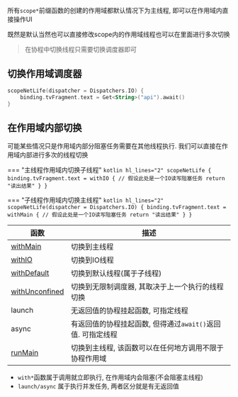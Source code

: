 所有`scope*`前缀函数的创建的作用域都默认情况下为主线程, 即可以在作用域内直接操作UI

既然是默认当然也可以直接修改scope内的作用域线程也可以在里面进行多次切换

> 在协程中切换线程只需要切换调度器即可

## 切换作用域调度器

```kotlin
scopeNetLife(dispatcher = Dispatchers.IO) {
    binding.tvFragment.text = Get<String>("api").await()
}
```

## 在作用域内部切换

可能某些情况只是作用域内部分阻塞任务需要在其他线程执行. 我们可以直接在作用域内部进行多次的线程切换

=== "主线程作用域内切换子线程"
    ```kotlin hl_lines="2"
    scopeNetLife {
        binding.tvFragment.text = withIO {
            // 假设此处是一个IO读写阻塞任务
            return "读出结果"
        }
    }
    ```

=== "子线程作用域内切换主线程"
    ```kotlin hl_lines="2"
    scopeNetLife(dispatcher = Dispatchers.IO) {
        binding.tvFragment.text = withMain {
            // 假设此处是一个IO读写阻塞任务
            return "读出结果"
        }
    }
    ```

|函数|描述|
|-|-|
|[withMain](api/-net/com.drake.net.utils/with-main.html)|切换到主线程|
|[withIO](api/-net/com.drake.net.utils/with-i-o.html)|切换到IO线程|
|[withDefault](api/-net/com.drake.net.utils/with-default.html)|切换到默认线程(属于子线程)|
|[withUnconfined](api/-net/com.drake.net.utils/with-unconfined.html)|切换到无限制调度器, 其取决于上一个执行的线程切换|
|launch|无返回值的协程挂起函数, 可指定线程|
|async|有返回值的协程挂起函数, 但得通过`await()`返回值. 可指定线程|
|[runMain](api/-net/com.drake.net.utils/with-unconfined.html)|切换到主线程, 该函数可以在任何地方调用不限于协程作用域|

- `with*`函数属于调用就立即执行, 在作用域内会阻塞(不会阻塞主线程)
- `launch/async` 属于执行并发任务, 两者区分就是有无返回值
